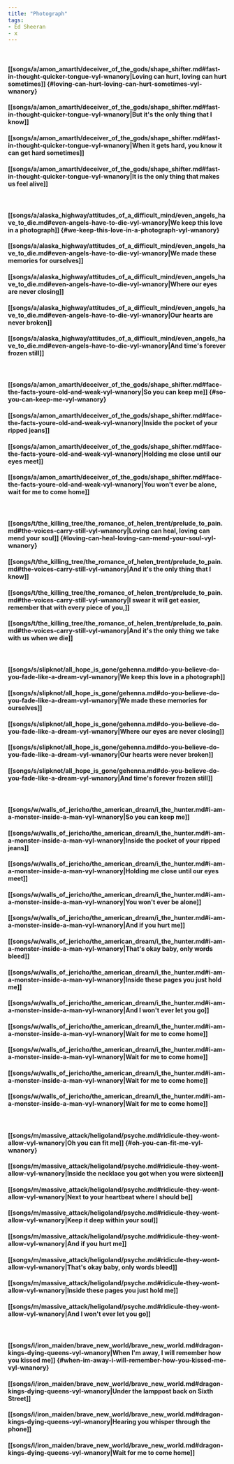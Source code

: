 ```yaml
---
title: "Photograph"
tags:
- Ed Sheeran
- x
---
```

&nbsp;
#### [[songs/a/amon_amarth/deceiver_of_the_gods/shape_shifter.md#fast-in-thought-quicker-tongue-vyl-wnanory|Loving can hurt, loving can hurt sometimes]] {#loving-can-hurt-loving-can-hurt-sometimes-vyl-wnanory}
#### [[songs/a/amon_amarth/deceiver_of_the_gods/shape_shifter.md#fast-in-thought-quicker-tongue-vyl-wnanory|But it's the only thing that I know]]
#### [[songs/a/amon_amarth/deceiver_of_the_gods/shape_shifter.md#fast-in-thought-quicker-tongue-vyl-wnanory|When it gets hard, you know it can get hard sometimes]]
#### [[songs/a/amon_amarth/deceiver_of_the_gods/shape_shifter.md#fast-in-thought-quicker-tongue-vyl-wnanory|It is the only thing that makes us feel alive]]
&nbsp;
#### [[songs/a/alaska_highway/attitudes_of_a_difficult_mind/even_angels_have_to_die.md#even-angels-have-to-die-vyl-wnanory|We keep this love in a photograph]] {#we-keep-this-love-in-a-photograph-vyl-wnanory}
#### [[songs/a/alaska_highway/attitudes_of_a_difficult_mind/even_angels_have_to_die.md#even-angels-have-to-die-vyl-wnanory|We made these memories for ourselves]]
#### [[songs/a/alaska_highway/attitudes_of_a_difficult_mind/even_angels_have_to_die.md#even-angels-have-to-die-vyl-wnanory|Where our eyes are never closing]]
#### [[songs/a/alaska_highway/attitudes_of_a_difficult_mind/even_angels_have_to_die.md#even-angels-have-to-die-vyl-wnanory|Our hearts are never broken]]
#### [[songs/a/alaska_highway/attitudes_of_a_difficult_mind/even_angels_have_to_die.md#even-angels-have-to-die-vyl-wnanory|And time's forever frozen still]]
&nbsp;
#### [[songs/a/amon_amarth/deceiver_of_the_gods/shape_shifter.md#face-the-facts-youre-old-and-weak-vyl-wnanory|So you can keep me]] {#so-you-can-keep-me-vyl-wnanory}
#### [[songs/a/amon_amarth/deceiver_of_the_gods/shape_shifter.md#face-the-facts-youre-old-and-weak-vyl-wnanory|Inside the pocket of your ripped jeans]]
#### [[songs/a/amon_amarth/deceiver_of_the_gods/shape_shifter.md#face-the-facts-youre-old-and-weak-vyl-wnanory|Holding me close until our eyes meet]]
#### [[songs/a/amon_amarth/deceiver_of_the_gods/shape_shifter.md#face-the-facts-youre-old-and-weak-vyl-wnanory|You won't ever be alone, wait for me to come home]]
&nbsp;
#### [[songs/t/the_killing_tree/the_romance_of_helen_trent/prelude_to_pain.md#the-voices-carry-still-vyl-wnanory|Loving can heal, loving can mend your soul]] {#loving-can-heal-loving-can-mend-your-soul-vyl-wnanory}
#### [[songs/t/the_killing_tree/the_romance_of_helen_trent/prelude_to_pain.md#the-voices-carry-still-vyl-wnanory|And it's the only thing that I know]]
#### [[songs/t/the_killing_tree/the_romance_of_helen_trent/prelude_to_pain.md#the-voices-carry-still-vyl-wnanory|I swear it will get easier, remember that with every piece of you,]]
#### [[songs/t/the_killing_tree/the_romance_of_helen_trent/prelude_to_pain.md#the-voices-carry-still-vyl-wnanory|And it's the only thing we take with us when we die]]
&nbsp;
#### [[songs/s/slipknot/all_hope_is_gone/gehenna.md#do-you-believe-do-you-fade-like-a-dream-vyl-wnanory|We keep this love in a photograph]]
#### [[songs/s/slipknot/all_hope_is_gone/gehenna.md#do-you-believe-do-you-fade-like-a-dream-vyl-wnanory|We made these memories for ourselves]]
#### [[songs/s/slipknot/all_hope_is_gone/gehenna.md#do-you-believe-do-you-fade-like-a-dream-vyl-wnanory|Where our eyes are never closing]]
#### [[songs/s/slipknot/all_hope_is_gone/gehenna.md#do-you-believe-do-you-fade-like-a-dream-vyl-wnanory|Our hearts were never broken]]
#### [[songs/s/slipknot/all_hope_is_gone/gehenna.md#do-you-believe-do-you-fade-like-a-dream-vyl-wnanory|And time's forever frozen still]]
&nbsp;
#### [[songs/w/walls_of_jericho/the_american_dream/i_the_hunter.md#i-am-a-monster-inside-a-man-vyl-wnanory|So you can keep me]]
#### [[songs/w/walls_of_jericho/the_american_dream/i_the_hunter.md#i-am-a-monster-inside-a-man-vyl-wnanory|Inside the pocket of your ripped jeans]]
#### [[songs/w/walls_of_jericho/the_american_dream/i_the_hunter.md#i-am-a-monster-inside-a-man-vyl-wnanory|Holding me close until our eyes meet]]
#### [[songs/w/walls_of_jericho/the_american_dream/i_the_hunter.md#i-am-a-monster-inside-a-man-vyl-wnanory|You won't ever be alone]]
#### [[songs/w/walls_of_jericho/the_american_dream/i_the_hunter.md#i-am-a-monster-inside-a-man-vyl-wnanory|And if you hurt me]]
#### [[songs/w/walls_of_jericho/the_american_dream/i_the_hunter.md#i-am-a-monster-inside-a-man-vyl-wnanory|That's okay baby, only words bleed]]
#### [[songs/w/walls_of_jericho/the_american_dream/i_the_hunter.md#i-am-a-monster-inside-a-man-vyl-wnanory|Inside these pages you just hold me]]
#### [[songs/w/walls_of_jericho/the_american_dream/i_the_hunter.md#i-am-a-monster-inside-a-man-vyl-wnanory|And I won't ever let you go]]
#### [[songs/w/walls_of_jericho/the_american_dream/i_the_hunter.md#i-am-a-monster-inside-a-man-vyl-wnanory|Wait for me to come home]]
#### [[songs/w/walls_of_jericho/the_american_dream/i_the_hunter.md#i-am-a-monster-inside-a-man-vyl-wnanory|Wait for me to come home]]
#### [[songs/w/walls_of_jericho/the_american_dream/i_the_hunter.md#i-am-a-monster-inside-a-man-vyl-wnanory|Wait for me to come home]]
#### [[songs/w/walls_of_jericho/the_american_dream/i_the_hunter.md#i-am-a-monster-inside-a-man-vyl-wnanory|Wait for me to come home]]
&nbsp;
#### [[songs/m/massive_attack/heligoland/psyche.md#ridicule-they-wont-allow-vyl-wnanory|Oh you can fit me]] {#oh-you-can-fit-me-vyl-wnanory}
#### [[songs/m/massive_attack/heligoland/psyche.md#ridicule-they-wont-allow-vyl-wnanory|Inside the necklace you got when you were sixteen]]
#### [[songs/m/massive_attack/heligoland/psyche.md#ridicule-they-wont-allow-vyl-wnanory|Next to your heartbeat where I should be]]
#### [[songs/m/massive_attack/heligoland/psyche.md#ridicule-they-wont-allow-vyl-wnanory|Keep it deep within your soul]]
#### [[songs/m/massive_attack/heligoland/psyche.md#ridicule-they-wont-allow-vyl-wnanory|And if you hurt me]]
#### [[songs/m/massive_attack/heligoland/psyche.md#ridicule-they-wont-allow-vyl-wnanory|That's okay baby, only words bleed]]
#### [[songs/m/massive_attack/heligoland/psyche.md#ridicule-they-wont-allow-vyl-wnanory|Inside these pages you just hold me]]
#### [[songs/m/massive_attack/heligoland/psyche.md#ridicule-they-wont-allow-vyl-wnanory|And I won't ever let you go]]
&nbsp;
#### [[songs/i/iron_maiden/brave_new_world/brave_new_world.md#dragon-kings-dying-queens-vyl-wnanory|When I'm away, I will remember how you kissed me]] {#when-im-away-i-will-remember-how-you-kissed-me-vyl-wnanory}
#### [[songs/i/iron_maiden/brave_new_world/brave_new_world.md#dragon-kings-dying-queens-vyl-wnanory|Under the lamppost back on Sixth Street]]
#### [[songs/i/iron_maiden/brave_new_world/brave_new_world.md#dragon-kings-dying-queens-vyl-wnanory|Hearing you whisper through the phone]]
#### [[songs/i/iron_maiden/brave_new_world/brave_new_world.md#dragon-kings-dying-queens-vyl-wnanory|Wait for me to come home]]
